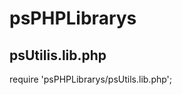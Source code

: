 psPHPLibrarys
=============

psUtilis.lib.php
----------------

require 'psPHPLibrarys/psUtils.lib.php';
